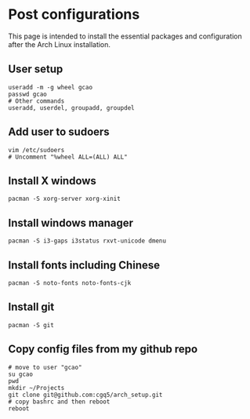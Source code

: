 # Post configurations
This page is intended to install the essential packages and configuration after the Arch Linux installation.

## User setup
```
useradd -m -g wheel gcao
passwd gcao
# Other commands
useradd, userdel, groupadd, groupdel

```

## Add user to sudoers
```
vim /etc/sudoers
# Uncomment "%wheel ALL=(ALL) ALL"
```

## Install X windows
```
pacman -S xorg-server xorg-xinit
```

## Install windows manager
```
pacman -S i3-gaps i3status rxvt-unicode dmenu
```

## Install fonts including Chinese
```
pacman -S noto-fonts noto-fonts-cjk
```

## Install git
```
pacman -S git
```

## Copy config files from my github repo
```
# move to user "gcao"
su gcao
pwd
mkdir ~/Projects
git clone git@github.com:cgq5/arch_setup.git
# copy bashrc and then reboot
reboot
```



